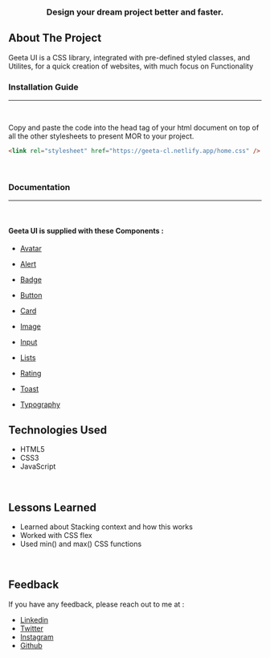 
<h3 align="center"> Design your dream project
better and faster.</h3>
    


## **About The Project**

Geeta UI is a CSS library, integrated with pre-defined styled classes, and Utilites, for a quick creation of websites, with much focus on Functionality


### **Installation Guide**

<hr/>
<br />

Copy and paste the code into the head tag of your html document on top of all the other stylesheets to present MOR to your project.

```html
<link rel="stylesheet" href="https://geeta-cl.netlify.app/home.css" />
```

<br/>

### **Documentation**

<hr/>
<br />

#### Geeta UI is supplied with these Components :


-   [Avatar](https://geeta-cl.netlify.app/avatar/avatar)
-   [Alert](https://geeta-cl.netlify.app/alert/alert)
-   [Badge](https://geeta-cl.netlify.app/badge/badge)
-   [Button](https://geeta-cl.netlify.app/button/button)
-   [Card](https://geeta-cl.netlify.app/cards/cards)
-   [Image](https://geeta-cl.netlify.app/image/image)
-   [Input](https://geeta-cl.netlify.app/input/input)
-   [Lists](https://geeta-cl.netlify.app/lists/lists)
-   [Rating](https://geeta-cl.netlify.app/rating/rating)

-   [Toast](https://geeta-cl.netlify.app/toast/toast)
-   [Typography](https://geeta-cl.netlify.app/typography/typography)


## **Technologies Used**

-   HTML5
-   CSS3
-   JavaScript

<br />

## **Lessons Learned**

-   Learned about Stacking context and how this works
-   Worked with CSS flex
-   Used min() and max() CSS functions

<br />


## Feedback

If you have any feedback, please reach out to me at :

-   [Linkedin](https://www.linkedin.com/in/geeta-pogul-697127226/)
-   [Twitter](https://twitter.com/Geeta11092177)
-   [Instagram](https://www.instagram.com/pogulgeeta/)
-   [Github](https://github.com/GeetaPogul/)
